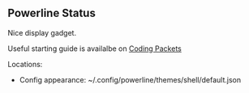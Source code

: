 Powerline Status
----------------

Nice display gadget. 

Useful starting guide is availalbe on []([])[Coding Packets](https://codingpackets.com/blog/powerline-install-and-setup-for-ubuntu-bash-on-windows)

Locations:
 - Config appearance: ~/.config/powerline/themes/shell/default.json
